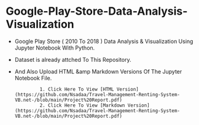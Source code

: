 # Google-Play-Store-Data-Analysis-Visualization
- Google Play Store ( 2010 To 2018 ) Data Analysis &amp; Visualization Using Jupyter Notebook With Python. 
- Dataset is already attched To This Repository. 
-  And Also Upload HTML &amp Markdown Versions Of The Jupyter Notebook File.
  
                1. Click Here To View [HTML Version](https://github.com/Nsadaa/Travel-Management-Renting-System-VB.net-/blob/main/Project%20Report.pdf)
                2. Click Here To View [Markdown Version](https://github.com/Nsadaa/Travel-Management-Renting-System-VB.net-/blob/main/Project%20Report.pdf)


